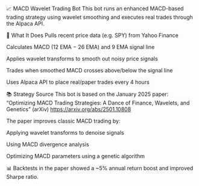 📈 MACD Wavelet Trading Bot
This bot runs an enhanced MACD-based trading strategy using wavelet smoothing and executes real trades through the Alpaca API.

🚀 What It Does
Pulls recent price data (e.g. SPY) from Yahoo Finance

Calculates MACD (12 EMA − 26 EMA) and 9 EMA signal line

Applies wavelet transforms to smooth out noisy price signals

Trades when smoothed MACD crosses above/below the signal line

Uses Alpaca API to place real/paper trades every 4 hours

📚 Strategy Source
This bot is based on the January 2025 paper:
“Optimizing MACD Trading Strategies: A Dance of Finance, Wavelets, and Genetics” (arXiv)
https://arxiv.org/abs/2501.10808

The paper improves classic MACD trading by:

Applying wavelet transforms to denoise signals

Using MACD divergence analysis

Optimizing MACD parameters using a genetic algorithm

📊 Backtests in the paper showed a ~5% annual return boost and improved Sharpe ratio.
